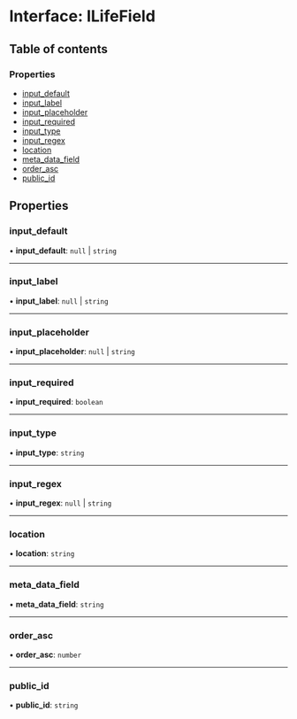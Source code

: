 # Interface: ILifeField

## Table of contents

### Properties

- [input\_default](ILifeField.md#input_default)
- [input\_label](ILifeField.md#input_label)
- [input\_placeholder](ILifeField.md#input_placeholder)
- [input\_required](ILifeField.md#input_required)
- [input\_type](ILifeField.md#input_type)
- [input\_regex](ILifeField.md#input_regex)
- [location](ILifeField.md#location)
- [meta\_data\_field](ILifeField.md#meta_data_field)
- [order\_asc](ILifeField.md#order_asc)
- [public\_id](ILifeField.md#public_id)

## Properties

### input\_default

• **input\_default**: ``null`` \| `string`

___

### input\_label

• **input\_label**: ``null`` \| `string`

___

### input\_placeholder

• **input\_placeholder**: ``null`` \| `string`

___

### input\_required

• **input\_required**: `boolean`
___

### input\_type

• **input\_type**: `string`
___

### input\_regex

• **input\_regex**: ``null`` \| `string`
___

### location

• **location**: `string`
___

### meta\_data\_field

• **meta\_data\_field**: `string`
___

### order\_asc

• **order\_asc**: `number`
___

### public\_id

• **public\_id**: `string`
